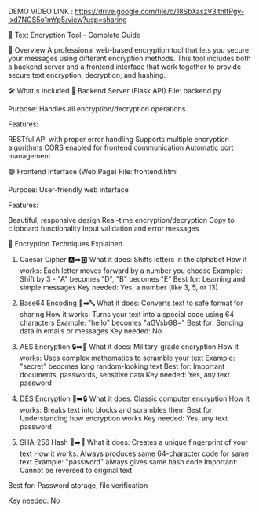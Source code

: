DEMO VIDEO LINK :
https://drive.google.com/file/d/18SbXaszV3itnIfPgy-lxd7NGS5o1mYp5/view?usp=sharing


🔐 Text Encryption Tool - Complete Guide

📖 Overview
A professional web-based encryption tool that lets you secure your messages using different encryption methods. This tool includes both a backend server and a frontend interface that work together to provide secure text encryption, decryption, and hashing.

🛠️ What's Included
🔵 Backend Server (Flask API)
File: backend.py

Purpose: Handles all encryption/decryption operations

Features:

RESTful API with proper error handling
Supports multiple encryption algorithms
CORS enabled for frontend communication
Automatic port management


🟢 Frontend Interface (Web Page)
File: frontend.html

Purpose: User-friendly web interface

Features:

Beautiful, responsive design
Real-time encryption/decryption
Copy to clipboard functionality
Input validation and error messages


🔐 Encryption Techniques Explained
1. Caesar Cipher 🅰️➡️🅱️
What it does: Shifts letters in the alphabet
How it works: Each letter moves forward by a number you choose
Example: Shift by 3 - "A" becomes "D", "B" becomes "E"
Best for: Learning and simple messages
Key needed: Yes, a number (like 3, 5, or 13)

2. Base64 Encoding 📄➡️🔤
What it does: Converts text to safe format for sharing
How it works: Turns your text into a special code using 64 characters
Example: "hello" becomes "aGVsbG8="
Best for: Sending data in emails or messages
Key needed: No

4. AES Encryption 🔒➡️🔐
What it does: Military-grade encryption
How it works: Uses complex mathematics to scramble your text
Example: "secret" becomes long random-looking text
Best for: Important documents, passwords, sensitive data
Key needed: Yes, any text password

4. DES Encryption 💾➡️🔒
What it does: Classic computer encryption
How it works: Breaks text into blocks and scrambles them
Best for: Understanding how encryption works
Key needed: Yes, any text password

5. SHA-256 Hash 📝➡️🔢
What it does: Creates a unique fingerprint of your text
How it works: Always produces same 64-character code for same text
Example: "password" always gives same hash code
Important: Cannot be reversed to original text

Best for: Password storage, file verification

Key needed: No
